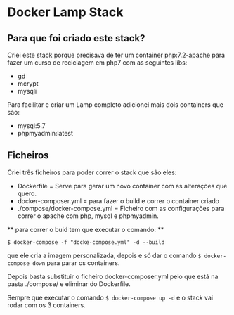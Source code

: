 # Docker Lamp Stack

## Para que foi criado este stack?

Criei este stack porque precisava de ter um container php:7.2-apache para fazer um curso de reciclagem em php7 com as seguintes libs:

* gd
* mcrypt
* mysqli

Para facilitar e criar um Lamp completo adicionei mais dois containers que são:

* mysql:5.7
* phpmyadmin:latest

## Ficheiros

Criei três ficheiros para poder correr o stack que são eles:

- Dockerfile = Serve para gerar um novo container com as alterações que quero.
- docker-composer.yml = para fazer o build e correr o container criado
- ./compose/docker-compose.yml = Ficheiro com as configurações para correr o apache com php, mysql e phpmyadmin.

** para correr o buid tem que executar o comando: **

`$ docker-compose -f "docke-compose.yml" -d --build`

que ele cria a imagem personalizada, depois e só dar o comando `$ docker-compose down` para parar os containers.

Depois basta substituir o ficheiro docker-composer.yml pelo que está na pasta ./compose/ e eliminar do Dockerfile.

Sempre que executar o comando `$ docker-compose up -d` e o stack vai rodar com os 3 containers.
